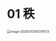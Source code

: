 # 01 秩

<img src="https://cvp.oss-cn-shanghai.aliyuncs.com/picgo/202403121833259.png" alt="image-20240312183319733" style="zoom:50%;" />

